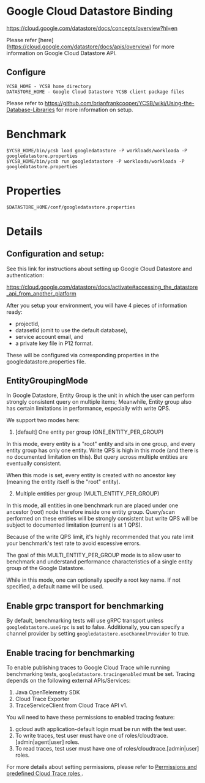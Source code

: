 <!--
Copyright (c) 2024 YCSB contributors.
All rights reserved.

Licensed under the Apache License, Version 2.0 (the "License"); you
may not use this file except in compliance with the License. You
may obtain a copy of the License at

http://www.apache.org/licenses/LICENSE-2.0

Unless required by applicable law or agreed to in writing, software
distributed under the License is distributed on an "AS IS" BASIS,
WITHOUT WARRANTIES OR CONDITIONS OF ANY KIND, either express or
implied. See the License for the specific language governing
permissions and limitations under the License. See accompanying
LICENSE file.
-->

# Google Cloud Datastore Binding

https://cloud.google.com/datastore/docs/concepts/overview?hl=en

Please refer [here] (https://cloud.google.com/datastore/docs/apis/overview) for more information on
Google Cloud Datastore API.

## Configure

    YCSB_HOME - YCSB home directory
    DATASTORE_HOME - Google Cloud Datastore YCSB client package files

Please refer to https://github.com/brianfrankcooper/YCSB/wiki/Using-the-Database-Libraries
for more information on setup.

# Benchmark

    $YCSB_HOME/bin/ycsb load googledatastore -P workloads/workloada -P googledatastore.properties
    $YCSB_HOME/bin/ycsb run googledatastore -P workloads/workloada -P googledatastore.properties

# Properties

    $DATASTORE_HOME/conf/googledatastore.properties

# Details

## Configuration and setup:

See this link for instructions about setting up Google Cloud Datastore and
authentication:

https://cloud.google.com/datastore/docs/activate#accessing_the_datastore_api_from_another_platform

After you setup your environment, you will have 4 pieces of information ready:
- projectId,
- datasetId (omit to use the default database),
- service account email, and
- a private key file in P12 format.

These will be configured via corresponding properties in the googledatastore.properties file.

## EntityGroupingMode

In Google Datastore, Entity Group is the unit in which the user can
perform strongly consistent query on multiple items; Meanwhile, Entity group
also has certain limitations in performance, especially with write QPS.

We support two modes here:

1. [default] One entity per group (ONE_ENTITY_PER_GROUP)

In this mode, every entity is a "root" entity and sits in one group,
and every entity group has only one entity. Write QPS is high in this
mode (and there is no documented limitation on this). But query across
multiple entities are eventually consistent.

When this mode is set, every entity is created with no ancestor key (meaning
the entity itself is the "root" entity).

2. Multiple entities per group (MULTI_ENTITY_PER_GROUP)

In this mode, all entities in one benchmark run are placed under one
ancestor (root) node therefore inside one entity group. Query/scan
performed on these entities will be strongly consistent but write QPS
will be subject to documented limitation (current is at 1 QPS).

Because of the write QPS limit, it's highly recommended that you rate
limit your benchmark's test rate to avoid excessive errors.

The goal of this MULTI_ENTITY_PER_GROUP mode is to allow user to
benchmark and understand performance characteristics of a single entity
group of the Google Datastore.

While in this mode, one can optionally specify a root key name. If not
specified, a default name will be used.

## Enable grpc transport for benchmarking
By default, benchmarking tests will use gRPC transport unless `googledatastore.useGrpc` is set to false.
Additionally, you can specify a channel provider by setting `googledatastore.useChannelProvider` to true.

## Enable tracing for benchmarking
 To enable publishing traces to Google Cloud Trace while running benchmarking tests, `googledatastore.tracingenabled` must be set.
 Tracing depends on the following external APIs/Services:
1. Java OpenTelemetry SDK
2. Cloud Trace Exporter
3. TraceServiceClient from Cloud Trace API v1.

You wil need to have these permissions to enabled tracing feature:
1. gcloud auth application-default login must be run with the test user.
2. To write traces, test user must have one of roles/cloudtrace.[admin|agent|user] roles.
3. To read traces, test user must have one of roles/cloudtrace.[admin|user] roles.

For more details about setting permissions, please refer to [Permissions and predefined Cloud Trace roles
](https://cloud.google.com/trace/docs/iam#trace-roles).


